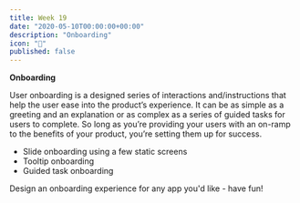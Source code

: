 ```yaml
---
title: Week 19
date: "2020-05-10T00:00:00+00:00"
description: "Onboarding"
icon: "📱"
published: false
---
```


**Onboarding**

User onboarding is a designed series of interactions and/instructions that help the user ease into the product’s experience. It can be as simple as a greeting and an explanation or as complex as a series of guided tasks for users to complete. So long as you’re providing your users with an on-ramp to the benefits of your product, you’re setting them up for success.

- Slide onboarding using a few static screens
- Tooltip onboarding
- Guided task onboarding

Design an onboarding experience for any app you'd like - have fun!